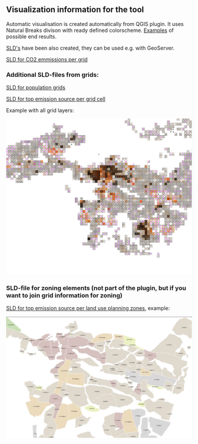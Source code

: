 ## Visualization information for the tool

Automatic visualisation is created automatically from QGIS plugin. It uses Natural Breaks divison with ready defined colorscheme. [Examples](CO2_visualisoinnit.pdf) of possible end results.

[SLD's](visualizations_SLD) have been also created, they can be used e.g. with GeoServer.

[SLD for CO2 emmissions per grid](co2%20emissions)

### Additional SLD-files from grids:

[SLD for population grids](visualizations_SLD/population)

[SLD for top emission source per grid cell](visualizations_SLD/top%20emission%20source%20per%20grid%20cell)

Example with all grid layers:

![Example of SLD for grids](visualizations_SLD/sld_grids.png)

### SLD-file for zoning elements (not part of the plugin, but if you want to join grid information for zoning)

[SLD for top emission source per land use planning zones](visualizations_SLD/top%20emission%20source%20per%20land%20use%20planning%20zones), example:

![Zoning ](visualizations_SLD/seuranalueet_ei_laatikoita.JPG)
